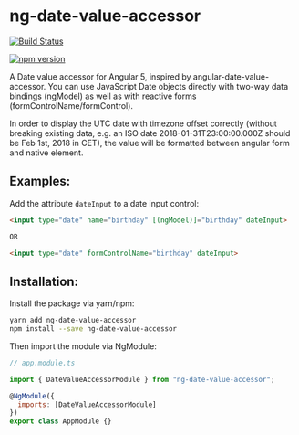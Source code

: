 # ng-date-value-accessor

[![Build Status](https://travis-ci.org/007300/ng-date-value-accessor.svg?branch=master)](https://travis-ci.org/007300/ng-date-value-accessor)

[![npm version](https://badge.fury.io/js/ng-date-value-accessor.svg)](https://badge.fury.io/js/ng-date-value-accessor)

A Date value accessor for Angular 5, inspired by angular-date-value-accessor.
You can use JavaScript Date objects directly with two-way data bindings (ngModel) as well as with reactive forms (formControlName/formControl).

In order to display the UTC date with timezone offset correctly (without breaking existing data, e.g. an ISO date 2018-01-31T23:00:00.000Z should be Feb 1st, 2018 in CET), the value will be formatted between angular form and native element.

## Examples:

Add the attribute `dateInput` to a date input control:

```html
<input type="date" name="birthday" [(ngModel)]="birthday" dateInput>

OR

<input type="date" formControlName="birthday" dateInput>
```

## Installation:

Install the package via yarn/npm:

```bash
yarn add ng-date-value-accessor
npm install --save ng-date-value-accessor
```

Then import the module via NgModule:

```js
// app.module.ts

import { DateValueAccessorModule } from "ng-date-value-accessor";

@NgModule({
  imports: [DateValueAccessorModule]
})
export class AppModule {}
```
